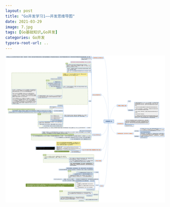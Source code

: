```yaml
---
layout: post
title: "Go并发学习1——并发思维导图"
date: 2021-03-29
image: 7.jpg
tags: [Go基础知识,Go并发]
categories: Go并发
typora-root-url: ..
---
```




![](/images/Go基础知识/并发编程小结.png)